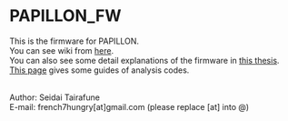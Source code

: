# PAPILLON_FW

This is the firmware for PAPILLON.
<br>You can see wiki from [here](https://github.com/316higgs/PAPILLON_FW/wiki).
<br>You can also see some detail explanations of the firmware in [this thesis](https://drive.google.com/file/d/1oQGpXLmiffVMuLMETxCrp4Dql5QEhcMU/view?usp=share_link).
<br>[This page](https://mercury-sardine-ef0.notion.site/PAPILLON-Analysis-3d2ee165502248a5a5ca28e6e22f8910?pvs=4) gives some guides of analysis codes.

<br>Author: Seidai Tairafune
<br>E-mail: french7hungry[at]gmail.com (please replace [at] into @)
